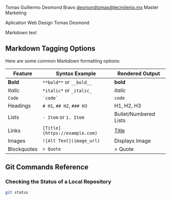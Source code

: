Tomas Guillermo Desmond Bravo
desmondtomas@tecmilenio.mx
Master Marketing 

Aplication Web Design
Tomas Desmond 

Markdown text


## Markdown Tagging Options

Here are some common Markdown formatting options:

| Feature       | Syntax Example                  | Rendered Output |
|--------------|--------------------------------|----------------|
| **Bold**     | `**bold**` or `__bold__`       | **bold**       |
| *Italic*     | `*italic*` or `_italic_`       | *italic*       |
| `Code`       | `` `code` ``                   | `code`         |
| Headings     | `# H1`, `## H2`, `### H3`      | H1, H2, H3     |
| Lists        | `- Item` or `1. Item`          | Bullet/Numbered Lists |
| Links        | `[Title](https://example.com)` | [Title](https://example.com) |
| Images       | `![Alt Text](image_url)`       | Displays Image |
| Blockquotes  | `> Quote`                      | > Quote |


## Git Commands Reference

### Checking the Status of a Local Repository
```bash
git status
